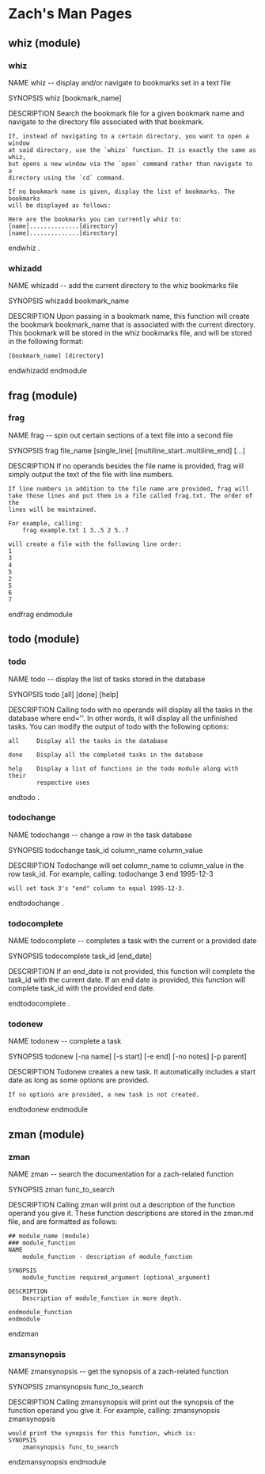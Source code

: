 Zach's Man Pages
================

## whiz (module)
### whiz
NAME
    whiz -- display and/or navigate to bookmarks set in a text file

SYNOPSIS
    whiz [bookmark_name]

DESCRIPTION
    Search the bookmark file for a given bookmark name and navigate to the
    directory file associated with that bookmark.

    If, instead of navigating to a certain directory, you want to open a window
    at said directory, use the `whizo` function. It is exactly the same as whiz,
    but opens a new window via the `open` command rather than navigate to a
    directory using the `cd` command.

    If no bookmark name is given, display the list of bookmarks. The bookmarks
    will be displayed as follows:

    Here are the bookmarks you can currently whiz to:
    [name]..............[directory]
    [name]..............[directory]

endwhiz
.
### whizadd
NAME
    whizadd -- add the current directory to the whiz bookmarks file

SYNOPSIS
    whizadd bookmark_name

DESCRIPTION
    Upon passing in a bookmark name, this function will create the bookmark
    bookmark_name that is associated with the current directory. This bookmark
    will be stored in the whiz bookmarks file, and will be stored in the
    following format:

    [bookmark_name] [directory]

endwhizadd
endmodule

## frag (module)
### frag
NAME
    frag -- spin out certain sections of a text file into a second file

SYNOPSIS
    frag file_name [single_line] [multiline_start..multiline_end] [...]

DESCRIPTION
    If no operands besides the file name is provided, frag will simply
    output the text of the file with line numbers.

    If line numbers in addition to the file name are provided, frag will
    take those lines and put them in a file called frag.txt. The order of the
    lines will be maintained.

    For example, calling:
        frag example.txt 1 3..5 2 5..7

    will create a file with the following line order:
    1
    3
    4
    5
    2
    5
    6
    7

endfrag
endmodule

## todo (module)
### todo
NAME
    todo -- display the list of tasks stored in the database

SYNOPSIS
    todo [all] [done] [help]

DESCRIPTION
    Calling todo with no operands will display all the tasks in the database
    where end=''. In other words, it will display all the unfinished tasks.
    You can modify the output of todo with the following options:

    all     Display all the tasks in the database

    done    Display all the completed tasks in the database

    help    Display a list of functions in the todo module along with their
            respective uses

endtodo
.
### todochange
NAME
    todochange -- change a row in the task database

SYNOPSIS
    todochange task_id column_name column_value

DESCRIPTION
    Todochange will set column_name to column_value in the row task_id. For
    example, calling:
        todochange 3 end 1995-12-3

    will set task 3's "end" column to equal 1995-12-3.

endtodochange
.
### todocomplete
NAME
    todocomplete -- completes a task with the current or a provided date

SYNOPSIS
    todocomplete task_id [end_date]

DESCRIPTION
    If an end_date is not provided, this function will complete the task_id
    with the current date. If an end date is provided, this function
    will complete task_id with the provided end date.

endtodocomplete
.
### todonew
NAME
    todonew -- complete a task

SYNOPSIS
    todonew [-na name] [-s start] [-e end] [-no notes] [-p parent]

DESCRIPTION
    Todonew creates a new task. It automatically includes a start date as
    long as some options are provided.

    If no options are provided, a new task is not created.
endtodonew
endmodule

## zman (module)
### zman
NAME
    zman -- search the documentation for a zach-related function

SYNOPSIS
    zman func_to_search

DESCRIPTION
    Calling zman will print out a description of the function operand you give
    it. These function descriptions are stored in the zman.md file, and are
    formatted as follows:

    ## module_name (module)
    ### module_function
    NAME
        module_function - description of module_function

    SYNOPSIS
        module_function required_argument [optional_argument]

    DESCRIPTION
        Description of module_function in more depth.

    endmodule_function
    endmodule

endzman

### zmansynopsis
NAME
    zmansynopsis -- get the synopsis of a zach-related function

SYNOPSIS
    zmansynopsis func_to_search

DESCRIPTION
    Calling zmansynopsis will print out the synopsis of the function operand
    you give it. For example, calling:
        zmansynopsis zmansynopsis

    would print the synopsis for this function, which is:
    SYNOPSIS
        zmansynopsis func_to_search

endzmansynopsis
endmodule
